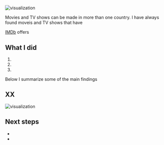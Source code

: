 # 

![visualization](graphics/summary.png)

Movies and TV shows can be made in more than one country. I have always found moveis and TV shows that have

[IMDb](link) offers 

## What I did
1. 
2. 
3. 

Below I summarize some of the main findings

## XX 

![visualization](graphics/xx.png)

##

## 

## 

## Next steps
- 
-
